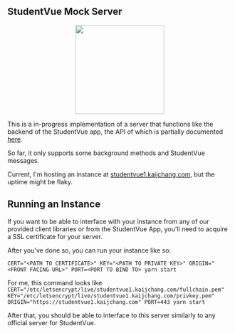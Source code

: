 ## StudentVue Mock Server

<p align="center"><img src="https://github.com/StudentVue-Community/MockServer/raw/master/demos/output.gif" width="200"></p>

This is a in-progress implementation of a server that functions like the backend of the StudentVue app, the API of which is partially documented [here](https://github.com/StudentVue-Community/SOAPI-Docs).

So far, it only supports some background methods and StudentVue messages.

Current, I'm hosting an instance at [studentvue1.kaijchang.com](https://studentvue1.kaijchang.com/), but the uptime might be flaky.

## Running an Instance

If you want to be able to interface with your instance from any of our provided client libraries or from the StudentVue App, you'll need to acquire a SSL certificate for your server.

After you've done so, you can run your instance like so:

`CERT="<PATH TO CERTIFICATE>" KEY="<PATH TO PRIVATE KEY>" ORIGIN="<FRONT FACING URL>" PORT=<PORT TO BIND TO> yarn start`

For me, this command looks like `CERT="/etc/letsencrypt/live/studentvue1.kaijchang.com/fullchain.pem" KEY="/etc/letsencrypt/live/studentvue1.kaijchang.com/privkey.pem" ORIGIN="https://studentvue1.kaijchang.com" PORT=443 yarn start`

After that, you should be able to interface to this server similarly to any official server for StudentVue.

